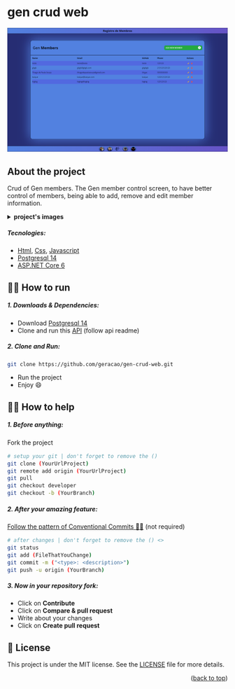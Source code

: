 <div id="top"></div>

# gen crud web
![](./readme-assets/prjImg1.PNG)

## About the project
Crud of Gen members. The Gen member control screen, to have better control of members, being able to add, remove and edit member information.

<details>
  <summary><strong>project's images</strong></summary>
  <ul>
    <img src="./readme-assets/modalAdd.PNG">
    <img src="./readme-assets/modalEditar.PNG">
    <img src="./readme-assets/modalDeletar.PNG">
  </ul>
</details>

##### Tecnologies: 
- [Html](https://developer.mozilla.org/pt-BR/docs/Web/HTML), [Css](https://developer.mozilla.org/pt-BR/docs/Web/css), [Javascript](https://developer.mozilla.org/pt-BR/docs/Web/JavaScript)
- [Postgresql 14](https://www.postgresql.org)
- [ASP.NET Core 6](https://docs.microsoft.com/pt-br/aspnet/core/?view=aspnetcore-6.0)

## 🧙‍♂️ How to run
##### 1. Downloads & Dependencies:
- Download [Postgresql 14](https://www.postgresql.org/download/)
- Clone and run this [API](https://github.com/geracao/gen-crud-api) (follow api readme)

##### 2. Clone and Run:
```bash
git clone https://github.com/geracao/gen-crud-web.git
```
- Run the project
- Enjoy 😄

## 👩‍💻 How to help
##### 1. Before anything:
Fork the project

```bash
# setup your git | don't forget to remove the ()
git clone (YourUrlProject)
git remote add origin (YourUrlProject)
git pull
git checkout developer
git checkout -b (YourBranch)
```

##### 2. After your amazing feature:
[Follow the pattern of Conventional Commits 🕵️‍♀️](https://www.conventionalcommits.org/en/v1.0.0/) (not required) 
```bash
# after changes | don't forget to remove the () <>
git status
git add (FileThatYouChange)
git commit -m ("<type>: <description>")
git push -u origin (YourBranch)
```

##### 3. Now in your repository fork:
- Click on **Contribute**
- Click on **Compare & pull request**
- Write about your changes
- Click on **Create pull request**


## :memo: License
This project is under the MIT license. See the [LICENSE](./LICENSE) file for more details.

<p align="right">(<a href="#top">back to top</a>)</p>
